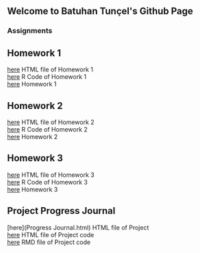 ## Welcome to Batuhan Tunçel's Github Page


### Assignments



## Homework 1

[here](GestureHW1.html) HTML file of Homework 1 <br>
[here](GestureHW1.ipynb) R Code of Homework 1 <br>
[here](HW1/IE48B_Fall21_Homework_1.pdf) Homework 1 <br>



## Homework 2

[here](LassoHW2.html) HTML file of Homework 2 <br>
[here](LassoHW2.ipynb) R Code of Homework 2 <br>
[here](IE48B_Fall21_Homework2.pdf) Homework 2 <br>

## Homework 3

[here](HW3.html) HTML file of Homework 3 <br>
[here](HW3.ipynb) R Code of Homework 3 <br>
[here](IE48B_Fall21_Homework3.pdf) Homework 3 <br>


## Project Progress Journal

[here](Progress Journal.html) HTML file of Project <br>
[here](project.html) HTML file of Project code <br>
[here](Project.Rmd) RMD file of Project code <br>




